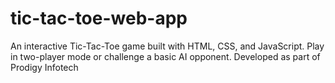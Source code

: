 # tic-tac-toe-web-app
An interactive Tic-Tac-Toe game built with HTML, CSS, and JavaScript. Play in two-player mode or challenge a basic AI opponent. Developed as part of Prodigy Infotech 
